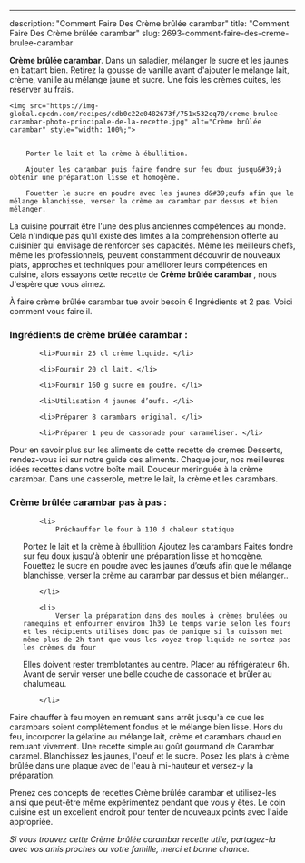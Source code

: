 ---
description: "Comment Faire Des Crème brûlée carambar"
title: "Comment Faire Des Crème brûlée carambar"
slug: 2693-comment-faire-des-creme-brulee-carambar

<p>
	<strong>Crème brûlée carambar</strong>. 
	Dans un saladier, mélanger le sucre et les jaunes en battant bien. Retirez la gousse de vanille avant d&#39;ajouter le mélange lait, crème, vanille au mélange jaune et sucre. Une fois les crèmes cuites, les réserver au frais.
</p>
<p>
	
	<img src="https://img-global.cpcdn.com/recipes/cdb0c22e0482673f/751x532cq70/creme-brulee-carambar-photo-principale-de-la-recette.jpg" alt="Crème brûlée carambar" style="width: 100%;">
	
	
		Porter le lait et la crème à ébullition.
	
		Ajouter les carambar puis faire fondre sur feu doux jusqu&#39;à obtenir une préparation lisse et homogène.
	
		Fouetter le sucre en poudre avec les jaunes d&#39;œufs afin que le mélange blanchisse, verser la crème au carambar par dessus et bien mélanger.
	
</p>

La cuisine pourrait être l'une des plus anciennes compétences au monde. Cela n'indique pas qu'il existe des limites à la compréhension offerte au cuisinier qui envisage de renforcer ses capacités. Même les meilleurs chefs, même les professionnels, peuvent constamment découvrir de nouveaux plats, approches et techniques pour améliorer leurs compétences en cuisine, alors essayons cette recette de <strong> Crème brûlée carambar </strong>, nous J'espère que vous aimez.

<!--inarticleads1-->

À faire crème brûlée carambar tue avoir besoin 6 Ingrédients et 2 pas. Voici comment vous faire il.

<h3>Ingrédients de crème brûlée carambar :</h3>

<ol>
	
		<li>Fournir 25 cl crème liquide. </li>
	
		<li>Fournir 20 cl lait. </li>
	
		<li>Fournir 160 g sucre en poudre. </li>
	
		<li>Utilisation 4 jaunes d’œufs. </li>
	
		<li>Préparer 8 carambars original. </li>
	
		<li>Préparer 1 peu de cassonade pour caraméliser. </li>
	
</ol>

Pour en savoir plus sur les aliments de cette recette de cremes Desserts, rendez-vous ici sur notre guide des aliments. Chaque jour, nos meilleures idées recettes dans votre boîte mail. Douceur meringuée à la crème carambar. Dans une casserole, mettre le lait, la crème et les carambars. 

<!--inarticleads2-->

<h3>Crème brûlée carambar pas à pas :</h3>

<ol>
	
		<li>
			Préchauffer le four à 110 d chaleur statique 
Portez le lait et la crème à ébullition
Ajoutez les carambars
Faites fondre sur feu doux jusqu&#39;à obtenir une préparation lisse et homogène.
Fouettez le sucre en poudre avec les jaunes d’œufs afin que le mélange blanchisse, verser la crème au carambar par dessus et bien mélanger..
			
			
		</li>
	
		<li>
			Verser la préparation dans des moules à crèmes brulées ou ramequins et enfourner environ 1h30 Le temps varie selon les fours et les récipients utilisés donc pas de panique si la cuisson met même plus de 2h tant que vous les voyez trop liquide ne sortez pas les crèmes du four 
Elles doivent rester tremblotantes au centre.
Placer au réfrigérateur 6h.
Avant de servir verser une belle couche de cassonade et brûler au chalumeau.
			
			
		</li>
	
</ol>

Faire chauffer à feu moyen en remuant sans arrêt jusqu&#39;à ce que les carambars soient complètement fondus et le mélange bien lisse. Hors du feu, incorporer la gélatine au mélange lait, crème et carambars chaud en remuant vivement. Une recette simple au goût gourmand de Carambar caramel. Blanchissez les jaunes, l&#39;oeuf et le sucre. Posez les plats à crème brûlée dans une plaque avec de l&#39;eau à mi-hauteur et versez-y la préparation. 

<!--inarticleads1-->

<p>
Prenez ces concepts de recettes Crème brûlée carambar et utilisez-les ainsi que peut-être même expérimentez pendant que vous y êtes. Le coin cuisine est un excellent endroit pour tenter de nouveaux points avec l'aide appropriée.
</p>

<p>
<i>Si vous trouvez cette Crème brûlée carambar recette utile, partagez-la avec vos amis proches ou votre famille, merci et bonne chance.</i>
</p>
